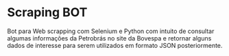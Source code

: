 # Scraping BOT
Bot para Web scrapping com Selenium e Python com intuito de consultar algumas informações da Petrobrás no site da Bovespa e retornar alguns dados de interesse para serem utilizados em formato JSON posteriormente.
